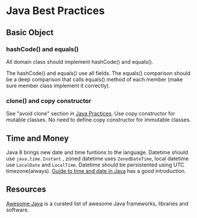 # Java Best Practices

## Basic Object

### hashCode() and equals()
All domain class should implement hashCode() and equals(). 

The hashCode() and equals() use all fields. The equals() comparison should be a deep comparison that calls equals() method of each member (make sure member class implement it correctly).  

### clone() and copy constructor
See "avoid clone" section in [Java Practices][practices]. Use copy constructor for mutable classes. No need to define copy constructor for immutable classes. 

## Time and Money
Java 8 brings new date and time funtions to the language. Datetime should use `java.time.Instant` , zoned datetime uses `ZonedDateTime`, local datetime use `LocalDate` and `LocalTime`. Datetime should be persistented using UTC timezone(always). [Guide to time and date in Java][datetime] has a good introduction. 

## Resources

[Awesome Java][awesome-java] is a curated list of awesome Java frameworks, libraries and software. 


[awesome-java]: https://github.com/akullpp/awesome-java
[datetime]: http://www.nurkiewicz.com/2016/08/guide-to-time-and-date-in-java.html
[practices]: http://www.javapractices.com/home/HomeAction.do
